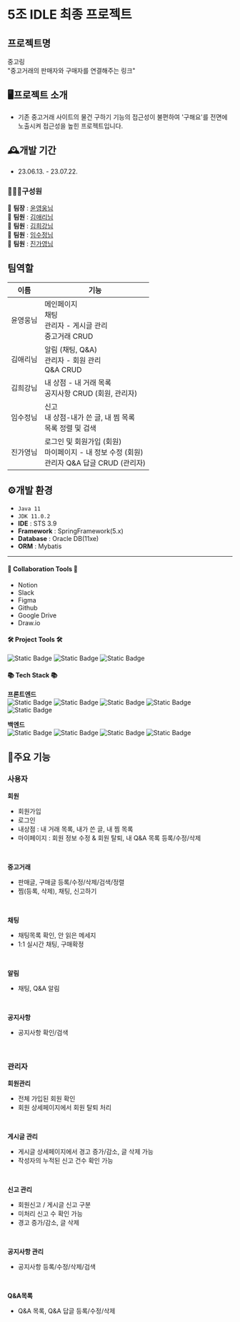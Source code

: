 # 5조 IDLE 최종 프로젝트

## 프로젝트명
중고링 <br>
"중고거래의 판매자와 구매자를 연결해주는 링크"

## 🖥️프로젝트 소개

- 기존 중고거래 사이트의 물건 구하기 기능의 접근성이 불편하여 '구해요'를 전면에 노출시켜 접근성을 높힌 프로젝트입니다.


## 🕰️개발 기간
- 23.06.13. - 23.07.22.

### **🧑‍🤝‍🧑구성원**
👑 **팀장** :  [윤영웅님](https://github.com/mango7431) <br>
🙂 **팀원** :  [김애리님](https://github.com/zjadofl) <br>
🙂 **팀원** :  [김희강님](https://github.com/kile449) <br>
🙂 **팀원** :  [임수정님](https://github.com/ImSoojeong) <br>
🙂 **팀원** :  [진가영님](https://github.com/JINGAJINGA) <br>

## 팀역할
| 이름 | 기능 |
| --- | --- | 
| 윤영웅님 | 메인페이지 <br> 채팅 <br> 관리자 - 게시글 관리 <br> 중고거래 CRUD|
| 김애리님 | 알림 (채팅, Q&A) <br> 관리자 - 회원 관리  <br> Q&A CRUD | 
| 김희강님 | 내 상점 - 내 거래 목록 <br> 공지사항 CRUD (회원, 관리자) |
| 임수정님 | 신고 <br> 내 상점-내가 쓴 글, 내 찜 목록 <br> 목록 정렬 및 검색 |  
| 진가영님 | 로그인 및 회원가입 (회원) <br> 마이페이지 - 내 정보 수정 (회원) <br> 관리자 Q&A 답글 CRUD (관리자) |

## ⚙️개발 환경
- `Java 11`
- `JDK 11.0.2`
- **IDE** : STS 3.9
- **Framework** : SpringFramework(5.x)
- **Database** : Oracle DB(11xe)
- **ORM** : Mybatis

---

#### 🤝 Collaboration Tools 🤝
- Notion <br>
- Slack <br>
- Figma <br>
- Github <br>
- Google Drive <br>
- Draw.io <br>


#### 🛠 Project Tools 🛠 
![Static Badge](https://img.shields.io/badge/Eclipse-2C2255?style=flat&logo=Eclipse&logoColor=white) ![Static Badge](https://img.shields.io/badge/GitHub-181717?style=flat&logo=GitHub&logoColor=white) ![Static Badge](https://img.shields.io/badge/SQLDeveloper-000000?style=flat&logo=SQLDeveloper&logoColor=white)

#### 📚 Tech Stack 📚 
**프론트엔드** <br>
![Static Badge](https://img.shields.io/badge/HTML-E34F26?style=flat&logo=HTML5&logoColor=white) ![Static Badge](https://img.shields.io/badge/CSS-1572B6?style=flat&logo=CSS3&logoColor=white) ![Static Badge](https://img.shields.io/badge/Javascript-F7DF1E?style=flat&logo=Javascript&logoColor=white) ![Static Badge](https://img.shields.io/badge/JQuery-0769AD?style=flat&logo=JQuery&logoColor=white) ![Static Badge](https://img.shields.io/badge/Bootstrap-7952B3?style=flat&logo=Bootstrap&logoColor=white) 

**백엔드** <br>
![Static Badge](https://img.shields.io/badge/Java-007396?style=flat-square&logo=Java&logoColor=white) ![Static Badge](https://img.shields.io/badge/SpringFramework-6DB33F?style=flat&logo=CSS3&logoColor=white) ![Static Badge](https://img.shields.io/badge/oracle-F80000?style=flat&logo=CSS3&logoColor=white) ![Static Badge](https://img.shields.io/badge/ApacheTomcat-F8DC75?style=flat&logo=Bootstrap&logoColor=white) 


## 📌주요 기능
### 사용자
**회원**
- 회원가입
- 로그인
- 내상점 : 내 거래 목록, 내가 쓴 글, 내 찜 목록
- 마이페이지 : 회원 정보 수정 & 회원 탈퇴, 내 Q&A 목록 등록/수정/삭제

<br>

**중고거래**
- 판매글, 구매글 등록/수정/삭제/검색/정렬
- 찜(등록, 삭제), 채팅, 신고하기


<br>

**채팅**
- 채팅목록 확인, 안 읽은 메세지
- 1:1 실시간 채팅, 구매확정

<br>

**알림**
- 채팅, Q&A 알림

<br>

**공지사항**
- 공지사항 확인/검색

<br>



### 관리자
**회원관리**
- 전체 가입된 회원 확인
- 회원 상세페이지에서 회원 탈퇴 처리

<br>

**게시글 관리**
- 게시글 상세페이지에서 경고 증가/감소, 글 삭제 가능
- 작성자의 누적된 신고 건수 확인 가능

<br>

**신고 관리**
- 회원신고 / 게시글 신고 구분
- 미처리 신고 수 확인 가능
- 경고 증가/감소, 글 삭제

<br>

**공지사항 관리**
- 공지사항 등록/수정/삭제/검색

<br>

**Q&A목록**
- Q&A 목록, Q&A 답글 등록/수정/삭제
